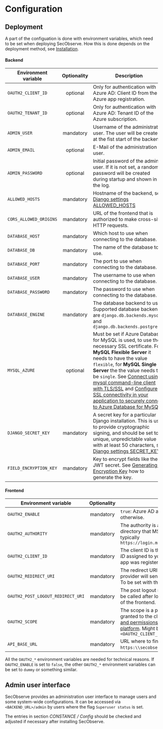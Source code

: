 # Configuration

## Deployment

A part of the configuation is done with environment variables, which need to be set when deploying SecObserve. How this is done depends on the deployment method, see [Installation](installation.md).

#### Backend

| Environment variable   | Optionality | Description |
|------------------------|:-----------:|-------------|
| `OAUTH2_CLIENT_ID`        | optional    | Only for authentication with Azure AD: Client ID from the Azure app registration. |
| `OAUTH2_TENANT_ID`        | optional    | Only for authentication with Azure AD: Tenant ID of the Azure subscription. |
| `ADMIN_USER`           | mandatory   | Username of the administration user. The user will be created at the fist start of the backend. |
| `ADMIN_EMAIL`          | optional    | E-Mail of the administration user. |
| `ADMIN_PASSWORD`       | optional    | Initial password of the admin user. If it is not set, a random password will be created during startup and shown in the log. |
| `ALLOWED_HOSTS`        | mandatory   | Hostname of the backend, see [Django settings ALLOWED_HOSTS](https://docs.djangoproject.com/en/3.2/ref/settings/#allowed-hosts) |
| `CORS_ALLOWED_ORIGINS` | mandatory   | URL of the frontend that is authorized to make cross-site HTTP requests. |
| `DATABASE_HOST`        | mandatory   | Which host to use when connecting to the database. |
| `DATABASE_DB`          | mandatory   | The name of the database to use. |
| `DATABASE_PORT`        | mandatory   | The port to use when connecting to the database. |
| `DATABASE_USER`        | mandatory   | The username to use when connecting to the database. |
| `DATABASE_PASSWORD`    | mandatory   | The password to use when connecting to the database. |
| `DATABASE_ENGINE`      | mandatory   | The database backend to use. Supported database backends are `django.db.backends.mysql` and `django.db.backends.postgresql` |
| `MYSQL_AZURE`          | optional    | Must be set if Azure Database for MySQL is used, to use the necessary SSL certificate. For **MySQL Flexible Server** it needs to have the value `flexible`, for **MySQL Single Server** the the value needs to be `single`. See [Connect using mysql command-line client with TLS/SSL](https://learn.microsoft.com/en-us/azure/mysql/flexible-server/how-to-connect-tls-ssl#connect-using-mysql-command-line-client-with-tlsssl) and [Configure SSL connectivity in your application to securely connect to Azure Database for MySQL](https://learn.microsoft.com/en-us/azure/mysql/single-server/how-to-configure-ssl#step-1-obtain-ssl-certificate).
| `DJANGO_SECRET_KEY`    | mandatory   | A secret key for a particular Django installation. This is used to provide cryptographic signing, and should be set to a unique, unpredictable value with at least 50 characters, see [Django settings SECRET_KEY](https://docs.djangoproject.com/en/3.2/ref/settings/#secret-key).
| `FIELD_ENCRYPTION_KEY` | mandatory   | Key to encrypt fields like the JWT secret. See [Generating an Encryption Key](https://gitlab.com/lansharkconsulting/django/django-encrypted-model-fields#generating-an-encryption-key) how to generate the key. |


#### Frontend

| Environment variable           | Optionality | Description |
|--------------------------------|:-----------:|-------------|
| `OAUTH2_ENABLE`                   | mandatory   | `true`: Azure AD authentication is active, `false`: otherwise. |
| `OAUTH2_AUTHORITY`                | mandatory   | The authority is a URL that indicates a directory that MSAL can request tokens from, typically `https://login.microsoftonline.com/<TENANT>/` |
| `OAUTH2_CLIENT_ID`                | mandatory   | The client ID is the unique *Application (client) ID* assigned to your app by Azure AD when the app was registered. |
| `OAUTH2_REDIRECT_URI`             | mandatory   | The redirect URI is the URI the identity provider will send the security tokens back to. To be set with the URL of the frontend. |
| `OAUTH2_POST_LOGOUT_REDIRECT_URI` | mandatory   | The post logout redirect URI is the URI that will be called after logout. To be set with the URL of the frontend. |
| `OAUTH2_SCOPE`                    | mandatory   | The scope is a permission that have been granted to the client applications, see [Scopes and permissions in the Microsoft identity platform](https://learn.microsoft.com/en-us/azure/active-directory/develop/scopes-oidc). Might be something like `<OAUTH2_CLIENT_ID>/.default` |
| `API_BASE_URL`                 | mandatory   | URL where to find the backend API, e.g. `https:\\secobserve-backend.example.com/api`. |

All the `OAUTH2_*` environment variables are needed for technical reasons. If `OAUTH2_ENABLE` is set to `false`, the other `OAUTH2_*` environment variables can be set to `dummy` or something similar.

## Admin user interface

SecObserve provides an administration user interface to manage users and some system-wide configurations. It can be accessed via `<BACKEND_URL>/admin` by users where the flag `Superuser status` is set. 

The entries in section *CONSTANCE / Config* should be checked and adjusted if necessary after installing SecObserve.
